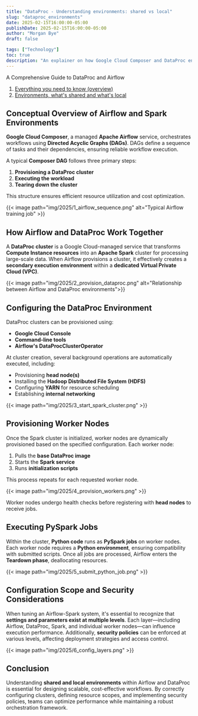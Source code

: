 ```yaml
---
title: "DataProc - Understanding environments: shared vs local"
slug: "dataproc_environments"
date: 2025-02-15T16:00:00-05:00
publishDate: 2025-02-15T16:00:00-05:00
author: "Morgan Bye"
draft: false

tags: ["Technology"]
toc: true
description: "An explainer on how Google Cloud Composer and DataProc environments interact with each and share resources."
---
```


A Comprehensive Guide to DataProc and Airflow

1. [Everything you need to know (overview)](https://morganbye.com/posts/dataproc_overview/)
2. [Environments, what's shared and what's local](https://morganbye.com/posts/dataproc_environments/)

## Conceptual Overview of Airflow and Spark Environments

**Google Cloud Composer**, a managed **Apache Airflow** service, orchestrates workflows using **Directed Acyclic Graphs (DAGs)**. DAGs define a sequence of tasks and their dependencies, ensuring reliable workflow execution.

A typical **Composer DAG** follows three primary steps:

1. **Provisioning a DataProc cluster**
2. **Executing the workload**
3. **Tearing down the cluster**

This structure ensures efficient resource utilization and cost optimization.

{{< image path="img/2025/1_airflow_sequence.png" alt="Typical Airflow training job" >}}

## How Airflow and DataProc Work Together

A **DataProc cluster** is a Google Cloud-managed service that transforms **Compute Instance resources** into an **Apache Spark** cluster for processing large-scale data. When Airflow provisions a cluster, it effectively creates a **secondary execution environment** within a **dedicated Virtual Private Cloud (VPC)**.

{{< image path="img/2025/2_provision_dataproc.png" alt="Relationship between Airflow and DataProc environments">}}

## Configuring the DataProc Environment

DataProc clusters can be provisioned using:
- **Google Cloud Console**
- **Command-line tools**
- **Airflow's DataProcClusterOperator**

At cluster creation, several background operations are automatically executed, including:
- Provisioning **head node(s)**
- Installing the **Hadoop Distributed File System (HDFS)**
- Configuring **YARN** for resource scheduling
- Establishing **internal networking**

{{< image path="img/2025/3_start_spark_cluster.png" >}}

## Provisioning Worker Nodes

Once the Spark cluster is initialized, worker nodes are dynamically provisioned based on the specified configuration. Each worker node:

1. Pulls the **base DataProc image**
2. Starts the **Spark service**
3. Runs **initialization scripts**

This process repeats for each requested worker node.

{{< image path="img/2025/4_provision_workers.png" >}}

Worker nodes undergo health checks before registering with **head nodes** to receive jobs.

## Executing PySpark Jobs

Within the cluster, **Python code** runs as **PySpark jobs** on worker nodes. Each worker node requires a **Python environment**, ensuring compatibility with submitted scripts. Once all jobs are processed, Airflow enters the **Teardown phase**, deallocating resources.

{{< image path="img/2025/5_submit_python_job.png" >}}

## Configuration Scope and Security Considerations

When tuning an Airflow-Spark system, it's essential to recognize that **settings and parameters exist at multiple levels**. Each layer—including Airflow, DataProc, Spark, and individual worker nodes—can influence execution performance. Additionally, **security policies** can be enforced at various levels, affecting deployment strategies and access control.

{{< image path="img/2025/6_config_layers.png" >}}

## Conclusion

Understanding **shared and local environments** within Airflow and DataProc is essential for designing scalable, cost-effective workflows. By correctly configuring clusters, defining resource scopes, and implementing security policies, teams can optimize performance while maintaining a robust orchestration framework.
